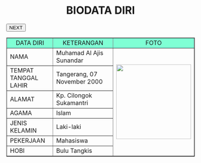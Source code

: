 <!DOCTYPE HTML>
<html>
  <head>
    <title>Biodata Diri</title>
  </head>
  <body>
    <h1 align="center">BIODATA DIRI</h1>
    <table border="1" cellspacing="1" cellpadding="1" align="center" width="500">
      <tr align="center" bgcolor="#7FFFD4">
        <td width="200">DATA DIRI</td>
        <td width="400">KETERANGAN</td>
        <td width="200">FOTO</td>
      </tr>
      <tr>
        <td>NAMA</td>
        <td>Muhamad Al Ajis Sunandar</td>
        <td rowspan="7"><img src="![1](https://github.com/Attem07/Attem07/assets/147891599/810211d7-c029-455d-a1a1-a6bf8f7016f6)" width="200"></td>
      </tr>
      <tr>
        <td>TEMPAT TANGGAL LAHIR</td>
        <td>Tangerang, 07 November 2000</td>
      </tr>
      <tr>
        <td>ALAMAT</td>
        <td>Kp. Cilongok Sukamantri</td>
      </tr>
      <tr>
        <td>AGAMA</td>
        <td>Islam</td>
      </tr>
      <tr>
        <td>JENIS KELAMIN</td>
        <td>Laki-laki</td>
      </tr>
      <tr>
        <td>PEKERJAAN</td>
        <td>Mahasiswa</td>
      </tr>
      <tr>
        <td>HOBI</td>
        <td>Bulu Tangkis</td>
        <button>NEXT</button>
      </tr>
  </body>
</html>
